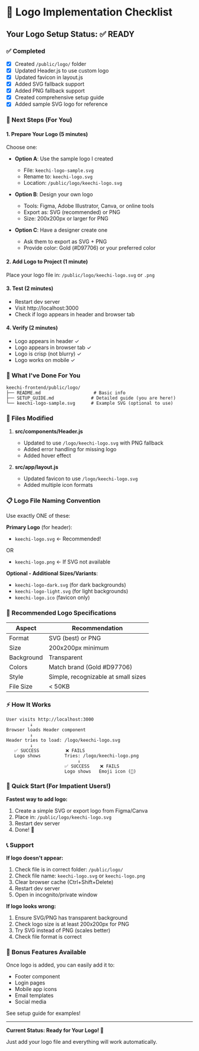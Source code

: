 # 🎯 Logo Implementation Checklist

## Your Logo Setup Status: ✅ READY

### ✅ Completed
- [x] Created `/public/logo/` folder
- [x] Updated Header.js to use custom logo
- [x] Updated favicon in layout.js
- [x] Added SVG fallback support
- [x] Added PNG fallback support
- [x] Created comprehensive setup guide
- [x] Added sample SVG logo for reference

### 📝 Next Steps (For You)

#### 1. **Prepare Your Logo** (5 minutes)
Choose one:
- **Option A**: Use the sample logo I created
  - File: `keechi-logo-sample.svg` 
  - Rename to: `keechi-logo.svg`
  - Location: `/public/logo/keechi-logo.svg`

- **Option B**: Design your own logo
  - Tools: Figma, Adobe Illustrator, Canva, or online tools
  - Export as: SVG (recommended) or PNG
  - Size: 200x200px or larger for PNG

- **Option C**: Have a designer create one
  - Ask them to export as SVG + PNG
  - Provide color: Gold (#D97706) or your preferred color

#### 2. **Add Logo to Project** (1 minute)
Place your logo file in: `/public/logo/keechi-logo.svg` or `.png`

#### 3. **Test** (2 minutes)
- Restart dev server
- Visit http://localhost:3000
- Check if logo appears in header and browser tab

#### 4. **Verify** (2 minutes)
- Logo appears in header ✓
- Logo appears in browser tab ✓
- Logo is crisp (not blurry) ✓
- Logo works on mobile ✓

### 📂 What I've Done For You

```
keechi-frontend/public/logo/
├── README.md                    # Basic info
├── SETUP_GUIDE.md              # Detailed guide (you are here!)
└── keechi-logo-sample.svg      # Example SVG (optional to use)
```

### 🔧 Files Modified

1. **src/components/Header.js**
   - Updated to use `/logo/keechi-logo.svg` with PNG fallback
   - Added error handling for missing logo
   - Added hover effect

2. **src/app/layout.js**
   - Updated favicon to use `/logo/keechi-logo.svg`
   - Added multiple icon formats

### 📋 Logo File Naming Convention

Use exactly ONE of these:

**Primary Logo** (for header):
- `keechi-logo.svg` ← Recommended!

OR

- `keechi-logo.png` ← If SVG not available

**Optional - Additional Sizes/Variants**:
- `keechi-logo-dark.svg` (for dark backgrounds)
- `keechi-logo-light.svg` (for light backgrounds)
- `keechi-logo.ico` (favicon only)

### 🎨 Recommended Logo Specifications

| Aspect | Recommendation |
|--------|-----------------|
| Format | SVG (best) or PNG |
| Size | 200x200px minimum |
| Background | Transparent |
| Colors | Match brand (Gold #D97706) |
| Style | Simple, recognizable at small sizes |
| File Size | < 50KB |

### ⚡ How It Works

```
User visits http://localhost:3000
         ↓
Browser loads Header component
         ↓
Header tries to load: /logo/keechi-logo.svg
         ↓
   ✅ SUCCESS          ❌ FAILS
   Logo shows         Tries: /logo/keechi-logo.png
                           ↓
                      ✅ SUCCESS    ❌ FAILS
                      Logo shows   Emoji icon (💇)
```

### 🚀 Quick Start (For Impatient Users!)

**Fastest way to add logo:**

1. Create a simple SVG or export logo from Figma/Canva
2. Place in: `/public/logo/keechi-logo.svg`
3. Restart dev server
4. Done! 🎉

### 📞 Support

**If logo doesn't appear:**
1. Check file is in correct folder: `/public/logo/`
2. Check file name: `keechi-logo.svg` or `keechi-logo.png`
3. Clear browser cache (Ctrl+Shift+Delete)
4. Restart dev server
5. Open in incognito/private window

**If logo looks wrong:**
1. Ensure SVG/PNG has transparent background
2. Check logo size is at least 200x200px for PNG
3. Try SVG instead of PNG (scales better)
4. Check file format is correct

### 🎁 Bonus Features Available

Once logo is added, you can easily add it to:
- Footer component
- Login pages
- Mobile app icons
- Email templates
- Social media

See setup guide for examples!

---

**Current Status: Ready for Your Logo! 🚀**

Just add your logo file and everything will work automatically.
